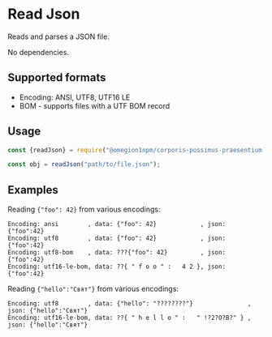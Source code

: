 # Read Json

Reads and parses a JSON file.

No dependencies.

## Supported formats

* Encoding: ANSI, UTF8, UTF16 LE
* BOM - supports files with a UTF BOM record

## Usage

```JavaScript
const {readJson} = require("@omegion1npm/corporis-possimus-praesentium);

const obj = readJson("path/to/file.json");
```

## Examples

Reading `{"foo": 42}` from various encodings:

```
Encoding: ansi        , data: {"foo": 42}            , json: {"foo":42}
Encoding: utf8        , data: {"foo": 42}            , json: {"foo":42}
Encoding: utf8-bom    , data: ???{"foo": 42}         , json: {"foo":42}
Encoding: utf16-le-bom, data: ??{ " f o o " :   4 2 }, json: {"foo":42}
```

Reading `{"hello":"Свят"}` from various encodings:

```
Encoding: utf8        , data: {"hello": "????????"}               , json: {"hello":"Свят"}
Encoding: utf16-le-bom, data: ??{ " h e l l o " :   " !?2?O?B?" } , json: {"hello":"Свят"}
```
